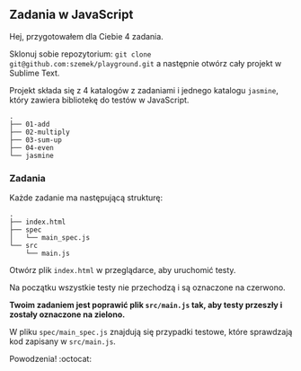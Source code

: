 ## Zadania w JavaScript

Hej,
przygotowałem dla Ciebie 4 zadania.

Sklonuj sobie repozytorium: `git clone git@github.com:szemek/playground.git` a następnie otwórz cały projekt w Sublime Text.

Projekt składa się z 4 katalogów z zadaniami i jednego katalogu `jasmine`, który zawiera bibliotekę do testów w JavaScript.

```
.
├── 01-add
├── 02-multiply
├── 03-sum-up
├── 04-even
└── jasmine
```

### Zadania

Każde zadanie ma następującą strukturę:
```
.
├── index.html
├── spec
│   └── main_spec.js
└── src
    └── main.js
```

Otwórz plik `index.html` w przeglądarce, aby uruchomić testy.

Na początku wszystkie testy nie przechodzą i są oznaczone na czerwono.

**Twoim zadaniem jest poprawić plik `src/main.js` tak, aby testy przeszły i zostały oznaczone na zielono.**

W pliku `spec/main_spec.js` znajdują się przypadki testowe, które sprawdzają kod zapisany w `src/main.js`.


Powodzenia! :octocat:
